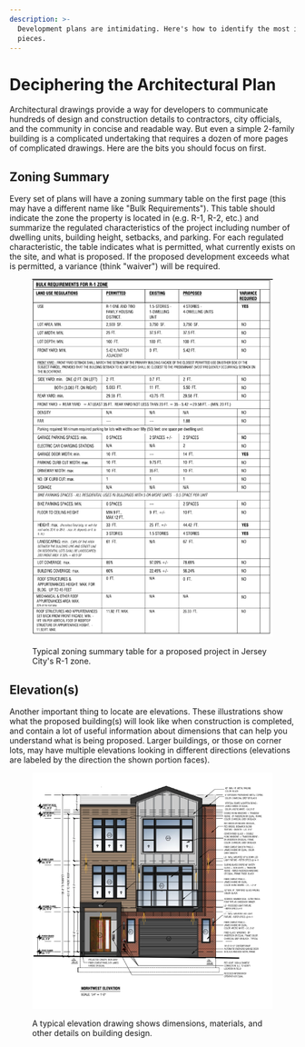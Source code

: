 ```yaml
---
description: >-
  Development plans are intimidating. Here's how to identify the most important
  pieces.
---
```


# Deciphering the Architectural Plan

Architectural drawings provide a way for developers to communicate hundreds of design and construction details to contractors, city officials, and the community in concise and readable way. But even a simple 2-family building is a complicated undertaking that requires a dozen of more pages of complicated drawings. Here are the bits you should focus on first.&#x20;

## Zoning Summary

Every set of plans will have a zoning summary table on the first page (this may have a different name like "Bulk Requirements"). This table should indicate the zone the property is located in (e.g. R-1, R-2, etc.) and summarize the regulated characteristics of the project including number of dwelling units, building height, setbacks, and parking. For each regulated characteristic, the table indicates what is permitted, what currently exists on the site, and what is proposed. If the proposed development exceeds what is permitted, a variance (think "waiver") will be required.

<figure><img src="../.gitbook/assets/zoning-table.png" alt=""><figcaption><p>Typical zoning summary table for a proposed project in Jersey City's R-1 zone.</p></figcaption></figure>

## Elevation(s)

Another important thing to locate are elevations. These illustrations show what the proposed building(s) will look like when construction is completed, and contain a lot of useful information about dimensions that can help you understand what is being proposed. Larger buildings, or those on corner lots, may have multiple elevations looking in different directions (elevations are labeled by the direction the shown portion faces).

<figure><img src="../.gitbook/assets/elevation.png" alt=""><figcaption><p>A typical elevation drawing shows dimensions, materials, and other details on building design.</p></figcaption></figure>
